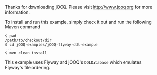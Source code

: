 Thanks for downloading jOOQ.
Please visit http://www.jooq.org for more information.

To install and run this example, simply check it out and run the following Maven command

```
$ pwd
/path/to/checkout/dir
$ cd jOOQ-examples/jOOQ-flyway-ddl-example
...
$ mvn clean install
```

This example uses Flyway and jOOQ's `DDLDatabase` which emulates Flyway's
file ordering.
